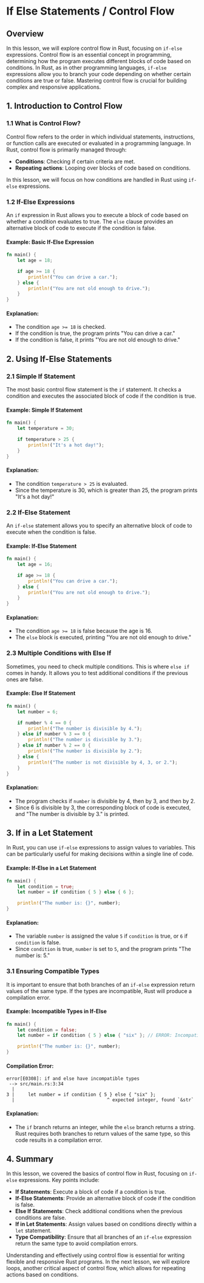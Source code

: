 # If Else Statements / Control Flow

## Overview

In this lesson, we will explore control flow in Rust, focusing on `if-else` expressions. Control flow is an essential concept in programming, determining how the program executes different blocks of code based on conditions. In Rust, as in other programming languages, `if-else` expressions allow you to branch your code depending on whether certain conditions are true or false. Mastering control flow is crucial for building complex and responsive applications.

## 1. Introduction to Control Flow

### 1.1 What is Control Flow?

Control flow refers to the order in which individual statements, instructions, or function calls are executed or evaluated in a programming language. In Rust, control flow is primarily managed through:
- **Conditions**: Checking if certain criteria are met.
- **Repeating actions**: Looping over blocks of code based on conditions.

In this lesson, we will focus on how conditions are handled in Rust using `if-else` expressions.

### 1.2 If-Else Expressions

An `if` expression in Rust allows you to execute a block of code based on whether a condition evaluates to true. The `else` clause provides an alternative block of code to execute if the condition is false.

#### Example: Basic If-Else Expression

```rust
fn main() {
    let age = 18;

    if age >= 18 {
        println!("You can drive a car.");
    } else {
        println!("You are not old enough to drive.");
    }
}
```

#### Explanation:
- The condition `age >= 18` is checked.
- If the condition is true, the program prints "You can drive a car."
- If the condition is false, it prints "You are not old enough to drive."

## 2. Using If-Else Statements

### 2.1 Simple If Statement

The most basic control flow statement is the `if` statement. It checks a condition and executes the associated block of code if the condition is true.

#### Example: Simple If Statement

```rust
fn main() {
    let temperature = 30;

    if temperature > 25 {
        println!("It's a hot day!");
    }
}
```

#### Explanation:
- The condition `temperature > 25` is evaluated.
- Since the temperature is 30, which is greater than 25, the program prints "It's a hot day!"

### 2.2 If-Else Statement

An `if-else` statement allows you to specify an alternative block of code to execute when the condition is false.

#### Example: If-Else Statement

```rust
fn main() {
    let age = 16;

    if age >= 18 {
        println!("You can drive a car.");
    } else {
        println!("You are not old enough to drive.");
    }
}
```

#### Explanation:
- The condition `age >= 18` is false because the age is 16.
- The `else` block is executed, printing "You are not old enough to drive."

### 2.3 Multiple Conditions with Else If

Sometimes, you need to check multiple conditions. This is where `else if` comes in handy. It allows you to test additional conditions if the previous ones are false.

#### Example: Else If Statement

```rust
fn main() {
    let number = 6;

    if number % 4 == 0 {
        println!("The number is divisible by 4.");
    } else if number % 3 == 0 {
        println!("The number is divisible by 3.");
    } else if number % 2 == 0 {
        println!("The number is divisible by 2.");
    } else {
        println!("The number is not divisible by 4, 3, or 2.");
    }
}
```

#### Explanation:
- The program checks if `number` is divisible by 4, then by 3, and then by 2.
- Since 6 is divisible by 3, the corresponding block of code is executed, and "The number is divisible by 3." is printed.

## 3. If in a Let Statement

In Rust, you can use `if-else` expressions to assign values to variables. This can be particularly useful for making decisions within a single line of code.

#### Example: If-Else in a Let Statement

```rust
fn main() {
    let condition = true;
    let number = if condition { 5 } else { 6 };

    println!("The number is: {}", number);
}
```

#### Explanation:
- The variable `number` is assigned the value `5` if `condition` is true, or `6` if `condition` is false.
- Since `condition` is true, `number` is set to `5`, and the program prints "The number is: 5."

### 3.1 Ensuring Compatible Types

It is important to ensure that both branches of an `if-else` expression return values of the same type. If the types are incompatible, Rust will produce a compilation error.

#### Example: Incompatible Types in If-Else

```rust
fn main() {
    let condition = false;
    let number = if condition { 5 } else { "six" }; // ERROR: Incompatible types

    println!("The number is: {}", number);
}
```

#### Compilation Error:
```
error[E0308]: if and else have incompatible types
 --> src/main.rs:3:34
  |
3 |     let number = if condition { 5 } else { "six" };
  |                                  ^ expected integer, found `&str`
```

#### Explanation:
- The `if` branch returns an integer, while the `else` branch returns a string. Rust requires both branches to return values of the same type, so this code results in a compilation error.

## 4. Summary

In this lesson, we covered the basics of control flow in Rust, focusing on `if-else` expressions. Key points include:
- **If Statements**: Execute a block of code if a condition is true.
- **If-Else Statements**: Provide an alternative block of code if the condition is false.
- **Else If Statements**: Check additional conditions when the previous conditions are false.
- **If in Let Statements**: Assign values based on conditions directly within a `let` statement.
- **Type Compatibility**: Ensure that all branches of an `if-else` expression return the same type to avoid compilation errors.

Understanding and effectively using control flow is essential for writing flexible and responsive Rust programs. In the next lesson, we will explore loops, another critical aspect of control flow, which allows for repeating actions based on conditions.